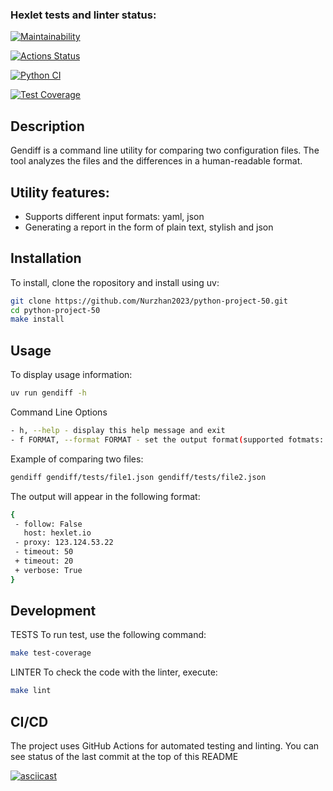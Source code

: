 ### Hexlet tests and linter status:
[![Maintainability](https://api.codeclimate.com/v1/badges/b23c691de6b894bf85ac/maintainability)](https://codeclimate.com/github/Nurzhan2023/python-project-50/maintainability)

[![Actions Status](https://github.com/Nurzhan2023/python-project-50/actions/workflows/hexlet-check.yml/badge.svg)](https://github.com/Nurzhan2023/python-project-50/actions)


[![Python CI](https://github.com/Nurzhan2023/python-project-50/actions/workflows/python-ci.yml/badge.svg)](https://github.com/Nurzhan2023/python-project-50/actions/workflows/python-ci.yml)

[![Test Coverage](https://api.codeclimate.com/v1/badges/b23c691de6b894bf85ac/test_coverage)](https://codeclimate.com/github/Nurzhan2023/python-project-50/test_coverage)

## Description

Gendiff is a command line utility for comparing two configuration files. The tool analyzes the files and the differences in a human-readable format.

## Utility features:
- Supports different input formats: yaml, json
- Generating a report in the form of plain text, stylish and json

## Installation

To install, clone the ropository and install using uv:

```bash
git clone https://github.com/Nurzhan2023/python-project-50.git
cd python-project-50
make install
```

## Usage
To display usage information:

```bash
uv run gendiff -h
```

Command Line Options

```bash
- h, --help - display this help message and exit
- f FORMAT, --format FORMAT - set the output format(supported fotmats: plain, json, stylish)
```

Example of comparing two files:
 
```bash
gendiff gendiff/tests/file1.json gendiff/tests/file2.json
```

The output will appear in the following format:

```bash
{
 - follow: False
   host: hexlet.io
 - proxy: 123.124.53.22
 - timeout: 50
 + timeout: 20
 + verbose: True
}
```

## Development

TESTS
To run test, use the following command:
```bash
make test-coverage
```

LINTER
To check the code with the linter, execute:

```bash
make lint
```

## CI/CD

The project uses GitHub Actions for automated testing and linting. You can see status of the last commit at the top of this README

[![asciicast](https://asciinema.org/a/Pe196IZV1YWZEZojjxIbKHeU8.svg)](https://asciinema.org/a/Pe196IZV1YWZEZojjxIbKHeU8)